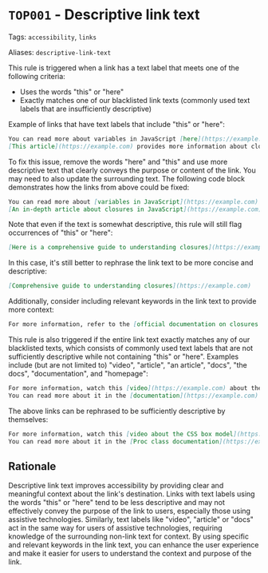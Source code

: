 # `TOP001` - Descriptive link text

Tags: `accessibility`, `links`

Aliases: `descriptive-link-text`

This rule is triggered when a link has a text label that meets one of the following criteria:

- Uses the words "this" or "here"
- Exactly matches one of our blacklisted link texts (commonly used text labels that are insufficiently descriptive)

Example of links that have text labels that include "this" or "here":

```markdown
You can read more about variables in JavaScript [here](https://example.com).
[This article](https://example.com) provides more information about closures.
```

To fix this issue, remove the words "here" and "this" and use more descriptive text that clearly conveys the purpose or content of the link. You may need to also update the surrounding text. The following code block demonstrates how the links from above could be fixed:

```markdown
You can read more about [variables in JavaScript](https://example.com).
[An in-depth article about closures in JavaScript](https://example.com) provides more information.
```

Note that even if the text is somewhat descriptive, this rule will still flag occurrences of "this" or "here":

```markdown
[Here is a comprehensive guide to understanding closures](https://example.com).
```

In this case, it's still better to rephrase the link text to be more concise and descriptive:

```markdown
[Comprehensive guide to understanding closures](https://example.com)
```

Additionally, consider including relevant keywords in the link text to provide more context:

```markdown
For more information, refer to the [official documentation on closures in JavaScript](https://example.com).
```

This rule is also triggered if the entire link text exactly matches any of our blacklisted texts, which consists of commonly used text labels that are not sufficiently descriptive while not containing "this" or "here". Examples include (but are not limited to) "video", "article", "an article", "docs", "the docs", "documentation", and "homepage":

```markdown
For more information, watch this [video](https://example.com) about the CSS box model.
You can read more about it in the [documentation](https://example.com).
```

The above links can be rephrased to be sufficiently descriptive by themselves:

```markdown
For more information, watch this [video about the CSS box model](https://example.com).
You can read more about it in the [Proc class documentation](https://example.com).
```

## Rationale

Descriptive link text improves accessibility by providing clear and meaningful context about the link's destination. Links with text labels using the words "this" or "here" tend to be less descriptive and may not effectively convey the purpose of the link to users, especially those using assistive technologies. Similarly, text labels like "video", "article" or "docs" act in the same way for users of assistive technologies, requiring knowledge of the surrounding non-link text for context. By using specific and relevant keywords in the link text, you can enhance the user experience and make it easier for users to understand the context and purpose of the link.
